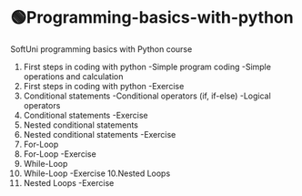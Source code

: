 # 🟢Programming-basics-with-python
SoftUni programming basics with Python course

1. First steps in coding with python
  -Simple program coding 
  -Simple operations and calculation
2. First steps in coding with python
  -Exercise
3. Conditional statements
  -Conditional operators (if, if-else)
  -Logical operators
4. Conditional statements
-Exercise
5. Nested conditional statements
6. Nested conditional statements
  -Exercise
7. For-Loop
8. For-Loop
  -Exercise
8. While-Loop
9. While-Loop
  -Exercise
10.Nested Loops
11. Nested Loops
  -Exercise
